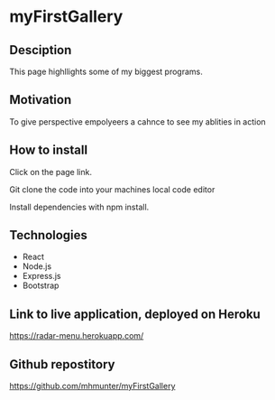# myFirstGallery 

## Desciption
This page highllights some of my biggest programs.

## Motivation
To give perspective empolyeers a cahnce to see my ablities in action

## How to install 

Click on the page link.

Git clone the code into your machines local code editor

Install dependencies with npm install. 


## Technologies 
* React
* Node.js
* Express.js
* Bootstrap

 ## Link to live application, deployed on Heroku
https://radar-menu.herokuapp.com/
## Github repostitory 
https://github.com/mhmunter/myFirstGallery






